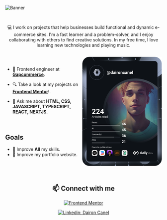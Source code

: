 ![Banner](https://user-images.githubusercontent.com/98697567/196007532-9f3ce12b-1a50-4e74-b9c2-f92d2ff7959d.png)

<br>
<p align="center">
💻 I work on projects that help businesses build functional and dynamic e-commerce sites. I'm a fast learner and a problem-solver, and I enjoy collaborating with others to find creative solutions. In my free time, I love learning new technologies and playing music.
</p>

##

<div align="left">
  <a href="https://api.daily.dev/daironcanel" target="_blank">
    <img
      width="256"
      align="right"
      src="https://github.com/dairon-canel/dairon-canel/blob/main/devcard.svg"
    />
  </a>
</div>

<br>

- 💼 Frontend engineer at [**Gapcommerce**](https://www.gapcommerce.com/).

- 🔍 Take a look at my projects on [**Frontend Mentor**](https://www.frontendmentor.io/profile/RyuzakCoder)!.

- 💬 Ask me about **HTML, CSS, JAVASCRIPT, TYPESCRIPT, REACT, NEXTJS**.

<br>

## Goals

- 📖 Improve **All** my skills.
- 📖 Improve my portfolio website.

#

<br>
<h2 align="center">📫 Connect with me</h2>

<div align = "center">
  
[![Frontend Mentor](https://img.shields.io/badge/-Frontend%20Mentor-5F3DC4?style=for-the-badge&logo=FrontendMentor&logoColor=white&link=https://www.frontendmentor.io/profile/RyuzakCoder)](https://www.frontendmentor.io/profile/RyuzakCoder)

[![Linkedin: Dairon Canel](https://img.shields.io/badge/-linkedin-blue?style=for-the-badge&logo=Linkedin&logoColor=white&link=https://www.linkedin.com/in/dairon-canel)](https://www.linkedin.com/in/dairon-canel)
  
</div>

<!--- 
<br>
<h2 align="center">📊 Github Stats</h2>

<div align = "center">

![Stats Overview](https://raw.githubusercontent.com/dairon-canel/github-stats/master/generated/overview.svg#gh-dark-mode-only)
![Most Used Languages](https://raw.githubusercontent.com/dairon-canel/github-stats/master/generated/languages.svg#gh-dark-mode-only)

</div>
<br>

<br>

<h2 align="center">👨‍💻 More About Me on GitHub</h2>


<details>
<summary><b>🔥 Streak Stats</b></summary>
<br>
<p align="center">
<img src="http://github-readme-streak-stats.herokuapp.com?user=dairon-canel&theme=radical&hide_border=true" alt="DaironCanel" width="420"/>
</p>
</details>

<details>
<summary><b>🏆 Github Trophies</b></summary>
<br>
<p align="center">
<img src="https://github-profile-trophy.vercel.app/?username=dairon-canel&theme=radical&no-frame=true&no-bg=true" alt="DaironCanel" />
</p>
</details>

<details>
<summary><b>⚡ Github Public Stats</b></summary>
<br>
<p align="center">
<img src="https://github-readme-stats.vercel.app/api?username=dairon-canel&show_icons=true&theme=radical&count_private=true" alt="DaironCanel" width="420"/>&nbsp;<img src="https://github-readme-stats.vercel.app/api/top-langs/?username=dairon-canel&layout=compact&theme=radical" alt="DaironCanel" height="165">
</p>
</details>

<div align="right">
  
![visitors](https://visitor-badge.glitch.me/badge?page_id=dairon-canel.dairon-canel)

</div>

-->
